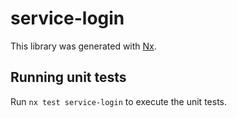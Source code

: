 # service-login

This library was generated with [Nx](https://nx.dev).

## Running unit tests

Run `nx test service-login` to execute the unit tests.
